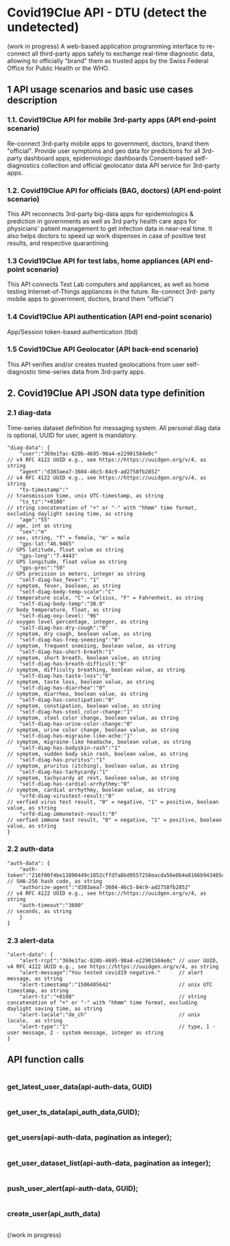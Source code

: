 # Covid19Clue API - DTU (detect the undetected)

(work in progress)
A web-based application programming interface to re-connect all third-party apps safely to exchange real-time diagnostic ​
data, allowing to officially "brand" them as trusted apps by the Swiss Federal Office for Public Health or the WHO. ​

## 1 API usage scenarios and basic use cases description

### 1.1. Covid19Clue API for mobile 3rd-party apps (API end-point scenario)
Re-connect 3rd-party mobile apps to government, doctors, brand them "official".
Provide user symptoms and geo data for predictions for all 3rd-party dashboard apps, epidemiologic dashboards
Consent-based self-diagnostics collection and official geolocator data API service for 3rd-party apps.

### 1.2. Covid19Clue API for officials (BAG, doctors) (API end-point scenario)
This API reconnects 3rd-party big-data apps for epidemiologics & prediction in governments as well as 3rd party health care apps for physicians' patient management to get infection data in near-real time. It also helps doctors to speed up work dispenses in case of positive test results, and respective quarantining


### 1.3 Covid19Clue API for test labs, home appliances (API end-point scenario)

This API connects Test Lab computers and appliances, as well as home testing Internet-of-Things appliances in the future.
Re-connect 3rd- party mobile apps to government, doctors, brand them "official")

### 1.4 Covid19Clue API authentication (API end-point scenario) 

App/Session token-based authentication (tbd) 

### 1.5 Covid19Clue API Geolocator (API back-end scenario)

This API verifies and/or creates trusted geolocations from user self-diagnostic time-series data from 3rd-party apps.

## 2. Covid19Clue API JSON data type definition

### 2.1 diag-data

Time-series dataset definition for messaging system. All personal diag data is optional, UUID for user, agent is mandatory.  
```
"diag-data": {
    "user":"369e1fac-820b-4695-98a4-e22901584e0c"                      // v4 RFC 4122 UUID e.g., see https://https://uuidgen.org/v/4, as string
    "agent":"d303aea7-3604-46c5-84c9-ad2758fb2852"                     // v4 RFC 4122 UUID e.g., see https://https://uuidgen.org/v/4, as string
    "tx-timestamp":"                                                   // transmission time, unix UTC-timestamp, as string
    "tx_tz":"+0100"                                                    // string concatenation of "+" or "-" with "hhmm" time format, excluding daylight saving time, as string  
    "age":"55"                                                         // age, int as string
    "sex":"m"                                                          // sex, string, "f" = female, "m" = male 
    "gps-lat:"46.9465"                                                 // GPS latitude, float value as string
    "gps-long":"7.4443"                                                // GPS longitude, float value as string
    "gps-prec":"50"                                                    // GPS precision in meters, integer as string                  
    "self-diag-has_fever": "1"                                         // symptom, fever, boolean, as string
    "self-diag-body-temp-scale":"C"                                    // temperature scale, "C" = Celsius, "F" = Fahrenheit, as string
    "self-diag-body-temp":"38.9"                                       // body temperature, float, as string 
    "self-diag-oxy-level: "96"                                         // oxygen level percentage, integer, as string
    "self-diag-has-dry-cough":"0"                                      // symptom, dry cough, boolean value, as string
    "self-diag-has-freq-sneezing":"0"                                  // symptom, frequent sneezing, boolean value, as string
    "self-diag-has-short-breath:"1"                                    // symptom, short breath, boolean value, as string 
    "self-diag-has-breath-difficult:"0"                                // symptom, difficulty breathing, boolean value, as string 
    "self-diag-has-taste-loss":"0"                                     // symptom, taste loss, boolean value, as string
    "self-diag-has-diarrhea":"0"                                       // symptom, diarrhea, boolean value, as string
    "self-diag-has-constipation:"0"                                    // symptom, constipation, boolean value, as string
    "self-diag-has-stool_color-change:"1"                              // symptom, stool color change, boolean value, as string
    "self-diag-has-urine-color-change:"0"                              // symptom, urine color change, boolean value, as string 
    "self-diag-has-migraine-like-ache:"1"                              // symptom, migraine-like headache, boolean value, as string 
    "self-diag-has-bodyskin-rash":"1"                                  // symptom, sudden body skin rash, boolean value, as string
    "self-diag-has-pruritus":"1"                                       // symptom, pruritus (itching), boolean value, as string
    "self-diag-has-tachycardy:"1"                                      // symptom, tachycardy at rest, boolean value, as string
    "self-diag-has-cardial-arrhythmy:"0"                               // symptom, cardial arrhythmy, boolean value, as string 
    "vrfd-diag-virustest-result:"0"                                    // verfied virus test result, "0" = negative, "1" = positive, boolean value, as string       
    "vrfd-diag-immunetest-result:"0"                                        // verfied immune test result, "0" = negative, "1" = positive, boolean value, as string       
}
```
### 2.2 auth-data
```
"auth-data": {
    "auth-token":"216f00f4be13890449c1852cffd7a8bd9557258eacda56e0b4e8166b943405cc"   // SHA-256 hash code, as string                                                    
    "authorize-agent":"d303aea7-3604-46c5-84c9-ad2758fb2852"                          // v4 RFC 4122 UUID e.g., see https://https://uuidgen.org/v/4, as string                                              
    "auth-timeout":"3600"                                                             // seconds, as string    
    }
}
```
### 2.3 alert-data 
```
"alert-data": {
    "alert-rcpt":"369e1fac-820b-4695-98a4-e22901584e0c" // user UUID, v4 RFC 4122 UUID e.g., see https://https://uuidgen.org/v/4, as string
    "alert-message":"You tested covid19 negative."      // alert message, as string
    "alert-timestamp":"1586485642"                      // unix UTC timestamp, as string
    "alert-tz":"+0100"                                  // string concatenation of "+" or "-" with "hhmm" time format, excluding daylight saving time, as string  
    "alert-locale":"de_ch"                              // unix locale,  as string
    "alert-type":"1"                                    // type, 1 - user message, 2 - system message, integer as string
}
```
## API function calls
```

```
### get_latest_user_data(api-auth-data, GUID)
```

```
### get_user_ts_data(api_auth_data,GUID);
```

```
### get_users(api-auth-data, pagination as integer);
```

```
### get_user_dataset_list(api-auth-data, pagination as integer);
```

```
### push_user_alert(api-auth-data, GUID);
```

```
### create_user(api_auth_data)
```

```
(/work in progress)
